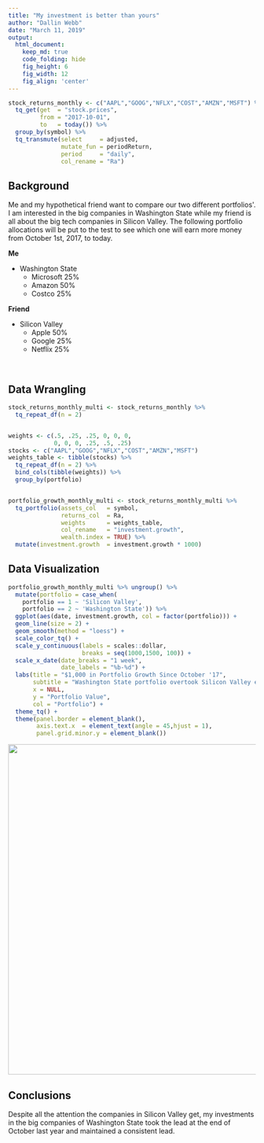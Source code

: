 ```yaml
---
title: "My investment is better than yours"
author: "Dallin Webb"
date: "March 11, 2019"
output:
  html_document:  
    keep_md: true
    code_folding: hide
    fig_height: 6
    fig_width: 12
    fig_align: 'center'
---
```







```r
stock_returns_monthly <- c("AAPL","GOOG","NFLX","COST","AMZN","MSFT") %>% 
  tq_get(get  = "stock.prices",
         from = "2017-10-01",
         to   = today()) %>% 
  group_by(symbol) %>% 
  tq_transmute(select     = adjusted,
               mutate_fun = periodReturn,
               period     = "daily",
               col_rename = "Ra")
```

## Background

Me and my hypothetical friend want to compare our two different portfolios'. I am interested in the big companies in Washington State while my friend is all about the big tech companies in Silicon Valley. The following portfolio allocations will be put to the test to see which one will earn more money from October 1st, 2017, to today.

**Me**

* Washington State
    + Microsoft 25%
    + Amazon 50%
    + Costco 25%
    
**Friend**

* Silicon Valley
    + Apple 50%
    + Google 25%
    + Netflix 25%
    
<br>

## Data Wrangling


```r
stock_returns_monthly_multi <- stock_returns_monthly %>% 
  tq_repeat_df(n = 2)


weights <- c(.5, .25, .25, 0, 0, 0,
             0, 0, 0, .25, .5, .25)
stocks <- c("AAPL","GOOG","NFLX","COST","AMZN","MSFT")
weights_table <- tibble(stocks) %>% 
  tq_repeat_df(n = 2) %>% 
  bind_cols(tibble(weights)) %>% 
  group_by(portfolio)


portfolio_growth_monthly_multi <- stock_returns_monthly_multi %>% 
  tq_portfolio(assets_col   = symbol,
               returns_col  = Ra,
               weights      = weights_table,
               col_rename   = "investment.growth",
               wealth.index = TRUE) %>% 
  mutate(investment.growth  = investment.growth * 1000)
```

## Data Visualization


```r
portfolio_growth_monthly_multi %>% ungroup() %>% 
  mutate(portfolio = case_when(
    portfolio == 1 ~ 'Silicon Valley',
    portfolio == 2 ~ 'Washington State')) %>% 
  ggplot(aes(date, investment.growth, col = factor(portfolio))) +
  geom_line(size = 2) +
  geom_smooth(method = "loess") +
  scale_color_tq() +
  scale_y_continuous(labels = scales::dollar,
                     breaks = seq(1000,1500, 100)) +
  scale_x_date(date_breaks = "1 week",
               date_labels = "%b-%d") +
  labs(title = "$1,000 in Portfolio Growth Since October '17",
       subtitle = "Washington State portfolio overtook Silicon Valley end of October",
       x = NULL,
       y = "Portfolio Value",
       col = "Portfolio") +
  theme_tq() +
  theme(panel.border = element_blank(),
        axis.text.x  = element_text(angle = 45,hjust = 1),
        panel.grid.minor.y = element_blank())
```

<img src="/project/investments/investments_files/figure-html/plot_data-1.png" width="672" />

<br>

## Conclusions

Despite all the attention the companies in Silicon Valley get, my investments in the big companies of Washington State took the lead at the end of October last year and maintained a consistent lead.

<br>

<br>
